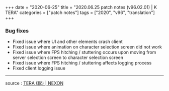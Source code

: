 +++
date = "2020-06-25"
title = "2020.06.25 patch notes (v96.02.01) | K TERA"
categories = ["patch notes"]
tags = ["2020", "v96", "translation"]
+++

### Bug fixes
- Fixed issue where UI and other elements crash client
- Fixed issue where animation on character selection screen did not work
- Fixed issue where FPS hitching / stuttering occurs upon moving from server selection screen to character selection screen
- Fixed issue where FPS hitching / stuttering affects logging process
- Fixed client logging issue

----

source : [TERA 테라 | NEXON](http://tera.nexon.com/news/update/view.aspx?n4articlesn=442)
